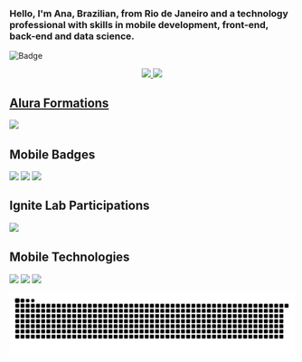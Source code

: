 ### Hello, I'm Ana, Brazilian, from Rio de Janeiro and a technology professional with skills in mobile development, front-end, back-end and data science.

<!--
**annecgs/annecgs** is a ✨ _special_ ✨ repository because its `README.md` (this file) appears on your GitHub profile.

Here are some ideas to get you started:

- 🔭 I’m currently working on ...
- 🌱 I’m currently learning ...
- 👯 I’m looking to collaborate on ...
- 🤔 I’m looking for help with ...
- 💬 Ask me about ...
- 📫 How to reach me: ...
- 😄 Pronouns: ...
- ⚡ Fun fact: ...
-->

![Badge](https://visitor-counter-badge.vercel.app/api/annecgs/visitor-counter-badge/?label=Visitor&color=fc7695&labelColor=C71585)

<div align="center">
  <a href="https://github.com/annecgs">
  <img height="180em" src="https://github-readme-stats.vercel.app/api?username=annecgs&show_icons=true&theme=dracula&include_all_commits=true&count_private=true"/>
  <img height="180em" src="https://github-readme-stats.vercel.app/api/top-langs/?username=annecgs&langs_count=7&theme=dracula"/>
</div>

## Alura Formations
<div float="left">
<a href = "https://cursos.alura.com.br/degree/certificate/84234d92-d391-4218-af81-814a961bbba0"><img src="https://user-images.githubusercontent.com/103140224/196047263-9bc92776-1e80-4083-a785-0933a357901c.png"witdh="80px" height="80px"/></a>
</div>

## Mobile Badges

<div float="left">
<img src = "https://user-images.githubusercontent.com/103140224/196045848-0d64228f-08c8-4aa2-a505-516a2419a50d.png" witdh="100px" height="100px"/>
<img src = "https://user-images.githubusercontent.com/103140224/196045892-9cbf4873-d1b6-4033-9bb8-9ce3b0e7de1e.png" witdh="100px" height="100px"/>
<img src = "https://user-images.githubusercontent.com/103140224/196045905-f35babed-c600-4192-b742-2c2c68bb3a1b.png" witdh="100px" height="100px"/>
</div>

## Ignite Lab Participations
<img src="https://user-images.githubusercontent.com/103140224/196045373-89892c79-3989-43b4-9d61-5660ac65fa6b.png" width="350px"/>

## Mobile Technologies
<img src ="https://img.shields.io/badge/Android-3DDC84?style=for-the-badge&logo=android&logoColor=white"/> <img src = "https://img.shields.io/badge/Kotlin-0095D5?&style=for-the-badge&logo=kotlin&logoColor=white" /> <img src = "https://img.shields.io/badge/Java-ED8B00?style=for-the-badge&logo=java&logoColor=white"/>


![Snake animation](https://github.com/annecgs/annecgs/blob/output/github-contribution-grid-snake.svg)
